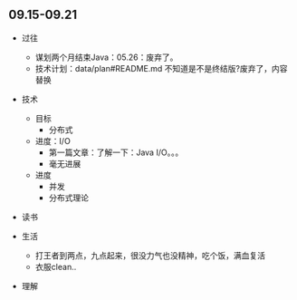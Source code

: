 ##  09.15-09.21

-   过往
    -   谋划两个月结束Java：05.26：废弃了。
    -   技术计划：data/plan#README.md 不知道是不是终结版?废弃了，内容替换
-   技术
    -   目标
        -   分布式
    -   进度：I/O
        -   第一篇文章：了解一下：Java I/O。。。
        -   毫无进展
    -   进度
        -   并发
        -   分布式理论


-   读书
-   生活
    -   打王者到两点，九点起来，很没力气也没精神，吃个饭，满血复活
    -   衣服clean..
-   理解

